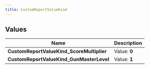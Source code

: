 ```yaml
---
title: CustomReportValueKind
---
```


## Values

| Name | Description |
| ---- | ----------- |
| **CustomReportValueKind\_ScoreMultiplier** | Value: **0** |
| **CustomReportValueKind\_GunMasterLevel** | Value: **1** |

